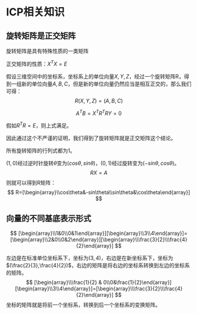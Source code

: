 # ICP相关知识

## 旋转矩阵是正交矩阵

旋转矩阵是具有特殊性质的一类矩阵

正交矩阵的性质：$X^TX=E$

假设三维空间中的坐标系，坐标系上的单位向量$X, Y, Z$，经过一个旋转矩阵R，得到一组新的单位向量$A, B, C$，但是新的单位向量仍然应当是相互正交的，那么我们可得：
$$
R(X, Y, Z) = (A, B, C)
$$

$$
A^TB=X^TR^TRY=0
$$

假如$R^TR=E$，则上式满足。

因此通过这个不严谨的证明，我们得到了旋转矩阵就是正交矩阵这个结论。

所有旋转矩阵的行列式都为1。

$(1, 0)$经过逆时针旋转$\theta$变为$(cos\theta,sin\theta)$，$(0, 1)$经过旋转变为$(-sin\theta, cos\theta)$。
$$
RX=A
$$
则就可以得到R矩阵：
$$
R=[\begin{array}\\cos\theta&-sin\theta\\sin\theta&\cos\theta\end{array}]
$$

## 向量的不同基底表示形式

$$
[\begin{array}\\1&0\\0&1\end{array}][\begin{array}\\3\\4\end{array}]=[\begin{array}\\2&0\\0&2\end{array}][\begin{array}\\\frac{3}{2}\\\frac{4}{2}\end{array}]
$$

左边是在标准单位坐标系下，坐标为$(3,4)$，右边是在新坐标系下，坐标为$(\frac{2}{3},\frac{4}{2})$，右边的矩阵是将右边的坐标系转换到左边的坐标系的矩阵。
$$
[\begin{array}\\\frac{1}{2} & 0\\0&\frac{1}{2}\end{array}][\begin{array}\\3\\4\end{array}]=[\begin{array}\\\frac{3}{2}\\\frac{4}{2}\end{array}]
$$
坐标的矩阵就是将前一个坐标系，转换到后一个坐标系的变换矩阵。